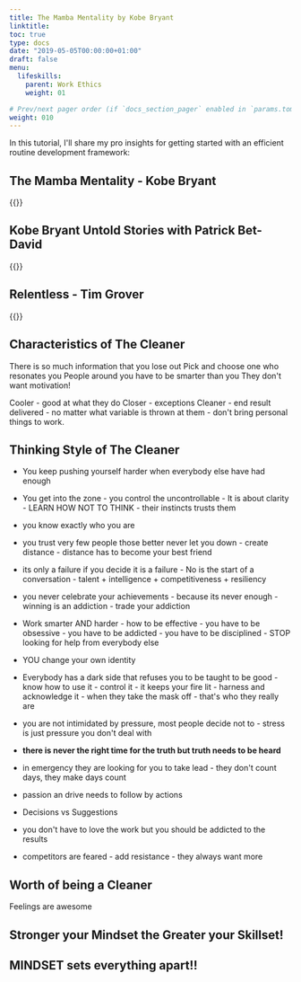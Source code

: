 ```yaml
---
title: The Mamba Mentality by Kobe Bryant
linktitle:
toc: true
type: docs
date: "2019-05-05T00:00:00+01:00"
draft: false
menu:
  lifeskills:
    parent: Work Ethics
    weight: 01

# Prev/next pager order (if `docs_section_pager` enabled in `params.toml`)
weight: 010
---
```


In this tutorial, I'll share my pro insights for getting started with an efficient routine development framework:

## The Mamba Mentality - Kobe Bryant

{{<youtube WY0wONSarXA>}}

## Kobe Bryant Untold Stories with Patrick Bet-David

{{<youtube T9GvDekiJ9c>}}

## Relentless - Tim Grover

{{<youtube PGnKcPbe7jY>}}

## Characteristics of The Cleaner

There is so much information that you lose out
Pick and choose one who resonates you
People around you have to be smarter than you
They don't want motivation!

Cooler - good at what they do
Closer - exceptions
Cleaner - end result delivered - no matter what variable is thrown at them - don't bring personal things to work.

## Thinking Style of The Cleaner

- You keep pushing yourself harder when everybody else have had enough
- You get into the zone - you control the uncontrollable - It is about clarity - LEARN HOW NOT TO THINK - their instincts trusts them
- you know exactly who you are
- you trust very few people those better never let you down - create distance - distance has to become your best friend
- its only a failure if you decide it is a failure - No is the start of a conversation - talent + intelligence + competitiveness + resiliency
- you never celebrate your achievements - because its never enough - winning is an addiction - trade your addiction
- Work smarter AND harder - how to be effective - you have to be obsessive - you have to be addicted - you have to be disciplined - STOP looking for help from everybody else
- YOU change your own identity
- Everybody has a dark side that refuses you to be taught to be good - know how to use it - control it - it keeps your fire lit - harness and acknowledge it - when they take the mask off - that's who they really are
- you are not intimidated by pressure, most people decide not to - stress is just pressure you don't deal with

- **there is never the right time for the truth but truth needs to be heard**

- in emergency they are looking for you to take lead - they don't count days, they make days count
- passion an drive needs to follow by actions
- Decisions vs Suggestions
- you don't have to love the work but you should be addicted to the results
- competitors are feared - add resistance - they always want more

## Worth of being a Cleaner

Feelings are awesome

## **Stronger your Mindset the Greater your Skillset!**

## **MINDSET sets everything apart!!**
